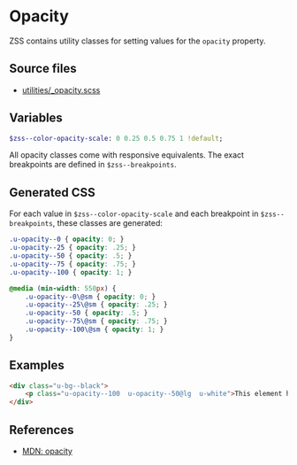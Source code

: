 # Opacity

ZSS contains utility classes for setting values for the `opacity` property.

## Source files

- [utilities/_opacity.scss](../../src/utilities/_opacity.scss)

## Variables

```sass
$zss--color-opacity-scale: 0 0.25 0.5 0.75 1 !default;
```

All opacity classes come with responsive equivalents. The exact breakpoints are defined in `$zss--breakpoints`.

## Generated CSS

For each value in `$zss--color-opacity-scale` and each breakpoint  in `$zss--breakpoints`, these classes are generated:

```css
.u-opacity--0 { opacity: 0; }
.u-opacity--25 { opacity: .25; }
.u-opacity--50 { opacity: .5; }
.u-opacity--75 { opacity: .75; }
.u-opacity--100 { opacity: 1; }

@media (min-width: 550px) {
    .u-opacity--0\@sm { opacity: 0; }
    .u-opacity--25\@sm { opacity: .25; }
    .u-opacity--50 { opacity: .5; }
    .u-opacity--75\@sm { opacity: .75; }
    .u-opacity--100\@sm { opacity: 1; }
}
```

## Examples

```html
<div class="u-bg--black">
    <p class="u-opacity--100  u-opacity--50@lg  u-white">This element has white text on mobile, and 50% transparent white on desktop.</p>
</div>
```

## References

- [MDN: opacity](https://developer.mozilla.org/en/docs/Web/CSS/opacity)
